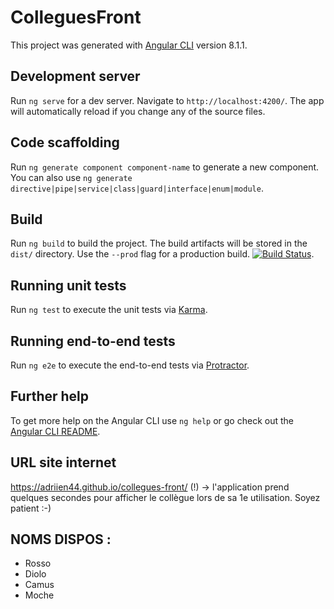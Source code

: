 # ColleguesFront

This project was generated with [Angular CLI](https://github.com/angular/angular-cli) version 8.1.1.

## Development server

Run `ng serve` for a dev server. Navigate to `http://localhost:4200/`. The app will automatically reload if you change any of the source files.

## Code scaffolding

Run `ng generate component component-name` to generate a new component. You can also use `ng generate directive|pipe|service|class|guard|interface|enum|module`.

## Build

Run `ng build` to build the project. The build artifacts will be stored in the `dist/` directory. Use the `--prod` flag for a production build.
[![Build Status](https://travis-ci.org/Adriien44/collegues-front.svg?branch=master)](https://travis-ci.org/Adriien44/collegues-front).

## Running unit tests

Run `ng test` to execute the unit tests via [Karma](https://karma-runner.github.io).

## Running end-to-end tests

Run `ng e2e` to execute the end-to-end tests via [Protractor](http://www.protractortest.org/).

## Further help

To get more help on the Angular CLI use `ng help` or go check out the [Angular CLI README](https://github.com/angular/angular-cli/blob/master/README.md).

## URL site internet  
https://adriien44.github.io/collegues-front/
(!) -> l'application prend quelques secondes pour afficher le collègue lors de sa 1e utilisation. Soyez patient :-)

## NOMS DISPOS : 
- Rosso
- Diolo
- Camus
- Moche

